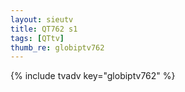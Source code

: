```yaml
--- 
layout: sieutv
title: QT762 s1
tags: [QTtv]
thumb_re: globiptv762
---
```

{% include tvadv key="globiptv762" %} 
